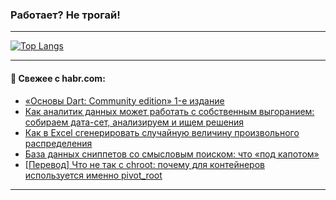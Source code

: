 ### Работает? Не трогай!

---
<!--
#### 🛠️ Technical stack:

![Java](https://img.shields.io/badge/Java-informational?logo=Oracle&style=flat&logoColor=white&color=FF4500)
![Kotlin](https://img.shields.io/badge/Kotlin-informational?logo=Kotlin&style=flat&logoColor=white&color=774D97)
![TS](https://img.shields.io/badge/TypeScript-informational?logo=typeScript&style=flat&logoColor=black&color=017acc)
![Python](https://img.shields.io/badge/Python-informational?logo=Python&style=flat&logoColor=black&color=ffdd54) <br>
![Spring](https://img.shields.io/badge/Spring-informational?logo=Spring&style=flat&logoColor=white&color=6DB33F) 
![SpringBoot](https://img.shields.io/badge/SpringBoot-informational?logo=SpringBoot&style=flat&logoColor=white&color=6DB33F)
![Nest](https://img.shields.io/badge/NestJS-informational?logo=NestJS&style=flat&logoColor=white&color=E0234E) 
![NodeJS](https://img.shields.io/badge/NodeJS-informational?logo=node.js&style=flat&logoColor=white&color=70A760)<br>
![PostgreSQL](https://img.shields.io/badge/PostgreSQL-informational?logo=PostgreSQL&style=flat&logoColor=white&color=DAA520)
![MongoDB](https://img.shields.io/badge/MongoDB-informational?logo=MongoDB&style=flat&logoColor=white&color=870000)
![Apache](https://img.shields.io/badge/Apache-informational?logo=apache&style=flat&logoColor=white&color=f74e28)

___ 
-->

<!--- #### 🛠️ : --->

[![Top Langs](https://github-readme-stats-82jvfl3w3-advtsettinggmailcoms-projects.vercel.app/api/top-langs/?username=zloylis&langs_count=10&hide_title=true&title_color=e6edf3&size_weight=0.5&count_weight=0.5&layout=compact&hide_progress=true&hide_border=true&theme=dracula)](https://github.com/zloylis)

<!---


####  :octocat:&nbsp;&nbsp; Статистика:

![GitHub stats](https://github-readme-stats-u2qms2cxw-advtsettinggmailcoms-projects.vercel.app/api?username=zloylis&show_icons=true&hide_border=true&theme=dracula&title_color=e6edf3&include_all_commits=true&count_private=true&hide_rank=false&hide_title=true&rank_icon=github)
-->
---

#### 💬 Свежее с habr.com:

<!-- BLOG-POST-LIST:START -->
- [«Основы Dart: Community edition» 1-е издание](https://habr.com/ru/articles/865214/?utm_source=habrahabr&utm_medium=rss&utm_campaign=865214)
- [Как аналитик данных может работать с собственным выгоранием: собираем дата-сет, анализируем и ищем решения](https://habr.com/ru/companies/yandex_praktikum/articles/879320/?utm_source=habrahabr&utm_medium=rss&utm_campaign=879320)
- [Как в Excel сгенерировать случайную величину произвольного распределения](https://habr.com/ru/companies/lanit/articles/879446/?utm_source=habrahabr&utm_medium=rss&utm_campaign=879446)
- [База данных сниппетов со смысловым поиском: что «под капотом»](https://habr.com/ru/articles/881282/?utm_source=habrahabr&utm_medium=rss&utm_campaign=881282)
- [[Перевод] Что не так с chroot: почему для контейнеров используется именно pivot_root](https://habr.com/ru/companies/flant/articles/880342/?utm_source=habrahabr&utm_medium=rss&utm_campaign=880342)
<!-- BLOG-POST-LIST:END -->

---
